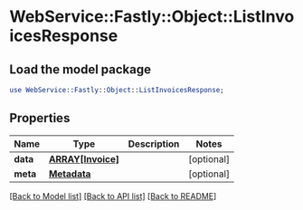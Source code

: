 # WebService::Fastly::Object::ListInvoicesResponse

## Load the model package
```perl
use WebService::Fastly::Object::ListInvoicesResponse;
```

## Properties
Name | Type | Description | Notes
------------ | ------------- | ------------- | -------------
**data** | [**ARRAY[Invoice]**](Invoice.md) |  | [optional] 
**meta** | [**Metadata**](Metadata.md) |  | [optional] 

[[Back to Model list]](../README.md#documentation-for-models) [[Back to API list]](../README.md#documentation-for-api-endpoints) [[Back to README]](../README.md)


